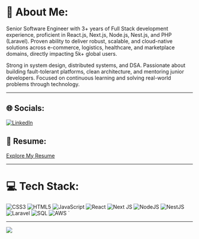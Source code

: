# 💫 About Me:
Senior Software Engineer with 3+ years of Full Stack development experience, proficient in React.js, Next.js, Node.js, Nest.js, and PHP (Laravel). Proven ability to deliver robust, scalable, and cloud-native solutions across e-commerce, logistics, healthcare, and marketplace domains, directly impacting 5k+ global users.

Strong in system design, distributed systems, and DSA. Passionate about building fault-tolerant platforms, clean architecture, and mentoring junior developers. Focused on continuous learning and solving real-world problems through technology.

---

## 🌐 Socials:
[![LinkedIn](https://img.shields.io/badge/LinkedIn-%230077B5.svg?logo=linkedin&logoColor=white)](https://www.linkedin.com/in/mukulv439/) 

## 📄 Resume:
[Explore My Resume](https://drive.google.com/file/d/1ZVjVu54_40DL9_3kOVhWVKAkEjaF8haf/view?usp=sharing)

---

# 💻 Tech Stack:
![CSS3](https://img.shields.io/badge/css3-%231572B6.svg?style=for-the-badge&logo=css3&logoColor=white) 
![HTML5](https://img.shields.io/badge/html5-%23E34F26.svg?style=for-the-badge&logo=html5&logoColor=white) 
![JavaScript](https://img.shields.io/badge/javascript-%23323330.svg?style=for-the-badge&logo=javascript&logoColor=%23F7DF1E) 
![React](https://img.shields.io/badge/react-%2320232a.svg?style=for-the-badge&logo=react&logoColor=%2361DAFB) 
![Next JS](https://img.shields.io/badge/Next-black?style=for-the-badge&logo=next.js&logoColor=white) 
![NodeJS](https://img.shields.io/badge/node.js-6DA55F?style=for-the-badge&logo=node.js&logoColor=white) 
![NestJS](https://img.shields.io/badge/nestjs-%23E0234E.svg?style=for-the-badge&logo=nestjs&logoColor=white) 
![Laravel](https://img.shields.io/badge/laravel-%23FF2D20.svg?style=for-the-badge&logo=laravel&logoColor=white) 
![SQL](https://img.shields.io/badge/SQL-%2300f.svg?style=for-the-badge&logo=sqlite&logoColor=white)
![AWS](https://img.shields.io/badge/AWS-%23FF9900.svg?style=for-the-badge&logo=amazonaws&logoColor=white)
`





---

[![](https://visitcount.itsvg.in/api?id=mukul667&icon=0&color=0)](https://visitcount.itsvg.in)

<!-- Proudly created with GPRM ( https://gprm.itsvg.in ) -->
